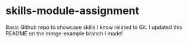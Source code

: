 # skills-module-assignment
Basic Github repo to showcase skills I know related to Git.
I updated this README on the merge-example branch I made!